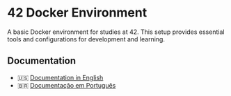 # 42 Docker Environment

A basic Docker environment for studies at 42. This setup provides essential tools and configurations for development and learning.

## Documentation

- 🇺🇸 [Documentation in English](./README.en.md)
- 🇧🇷 [Documentação em Português](./README.pt-BR.md)

